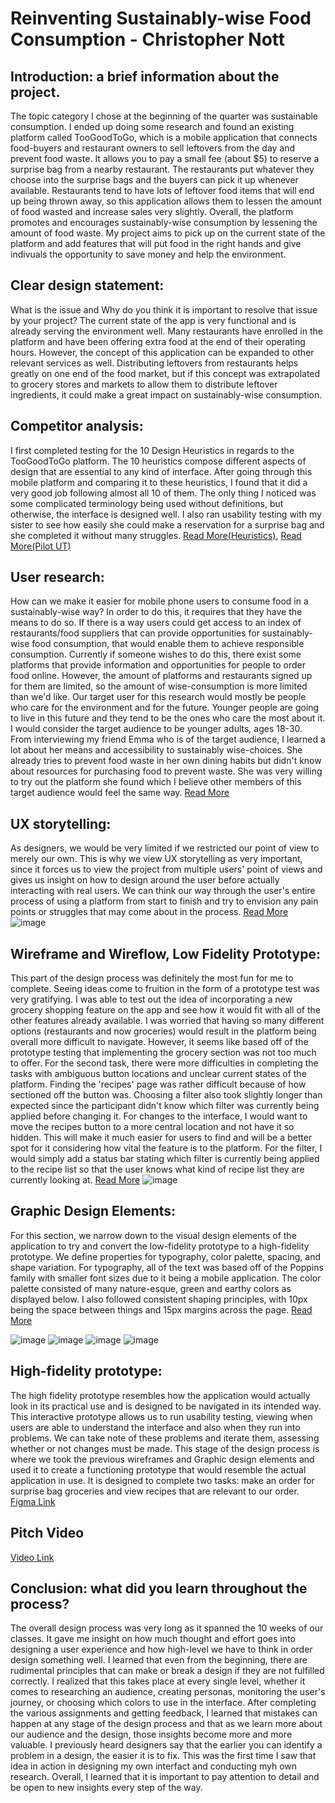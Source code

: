
# Reinventing Sustainably-wise Food Consumption - Christopher Nott

## Introduction: a brief information about the project. 
The topic category I chose at the beginning of the quarter was sustainable consumption. I ended up doing some research and found an existing platform called TooGoodToGo, which is a mobile application that connects food-buyers and restaurant owners to sell leftovers from the day and prevent food waste. It allows you to pay a small fee (about $5) to reserve a surprise bag from a nearby restaurant. The restaurants put whatever they choose into the surprise bags and the buyers can pick it up whenever available. Restaurants tend to have lots of leftover food items that will end up being thrown away, so this application allows them to lessen the amount of food wasted and increase sales very slightly. Overall, the platform promotes and encourages sustainably-wise consumption by lessening the amount of food waste. My project aims to pick up on the current state of the platform and add features that will put food in the right hands and give indivuals the opportunity to save money and help the environment.

## Clear design statement: 
What is the issue and Why do you think it is important to resolve that issue by your project? 
The current state of the app is very functional and is already serving the environment well. Many restaurants have enrolled in the platform and have been offering extra food at the end of their operating hours. However, the concept of this application can be expanded to other relevant services as well. Distributing leftovers from restaurants helps greatly on one end of the food market, but if this concept was extrapolated to grocery stores and markets to allow them to distribute leftover ingredients, it could make a great impact on sustainably-wise consumption.

## Competitor analysis:
I first completed testing for the 10 Design Heuristics in regards to the TooGoodToGo platform. The 10 heuristics compose different aspects of design that are essential to any kind of interface. After going through this mobile platform and comparing it to these heuristics, I found that it did a very good job following almost all 10 of them. The only thing I noticed was some complicated terminology being used without definitions, but otherwise, the interface is designed well. I also ran usability testing with my sister to see how easily she could make a reservation for a surprise bag and she completed it without many struggles. [Read More(Heuristics)](https://github.com/christn2001/DH110-22F/blob/main/Assignment%201.%20md), [Read More(Pilot UT)](https://github.com/christn2001/DH110-22F/blob/main/Pilot%20UT.md)

## User research:
How can we make it easier for mobile phone users to consume food in a sustainably-wise way? In order to do this, it requires that they have the means to do so. If there is a way users could get access to an index of restaurants/food suppliers that can provide opportunities for sustainably-wise food consumption, that would enable them to achieve responsible consumption. Currently if someone wishes to do this, there exist some platforms that provide information and opportunities for people to order food online. However, the amount of platforms and restaurants signed up for them are limited, so the amount of wise-consumption is more limited than we'd like. Our target user for this research would mostly be people who care for the environment and for the future. Younger people are going to live in this future and they tend to be the ones who care the most about it. I would consider the target audience to be younger adults, ages 18-30. From interviewing my friend Emma who is of the target audience, I learned a lot about her means and accessibility to sustainably wise-choices. She already tries to prevent food waste in her own dining habits but didn't know about resources for purchasing food to prevent waste. She was very willing to try out the platform she found which I believe other members of this target audience would feel the same way. [Read More](https://github.com/christn2001/DH110-22F/blob/main/user%20research.md)

## UX storytelling:
As designers, we would be very limited if we restricted our point of view to merely our own. This is why we view UX storytelling as very important, since it forces us to view the project from multiple users' point of views and gives us insight on how to design around the user before actually interacting with real users. We can think our way through the user's entire process of using a platform from start to finish and try to envision any pain points or struggles that may come about in the process. [Read More](https://github.com/christn2001/DH110-22F/blob/main/DH100%20Assignment%204.md)
![image](https://user-images.githubusercontent.com/114601982/204727643-13833057-28b1-46d2-9e77-2f3b4fd29bc6.png)


## Wireframe and Wireflow, Low Fidelity Prototype:
This part of the design process was definitely the most fun for me to complete. Seeing ideas come to fruition in the form of a prototype test was very gratifying. I was able to test out the idea of incorporating a new grocery shopping feature on the app and see how it would fit with all of the other features already available. I was worried that having so many different options (restaurants and now groceries) would result in the platform being overall more difficult to navigate. However, it seems like based off of the prototype testing that implementing the grocery section was not too much to offer. For the second task, there were more difficulties in completing the tasks with ambiguous button locations and unclear current states of the platform. Finding the 'recipes' page was rather difficult because of how sectioned off the button was. Choosing a filter also took slightly longer than expected since the participant didn't know which filter was currently being applied before changing it. For changes to the interface, I would want to move the recipes button to a more central location and not have it so hidden. This will make it much easier for users to find and will be a better spot for it considering how vital the feature is to the platform. For the filter, I would simply add a status bar stating which filter is currently being applied to the recipe list so that the user knows what kind of recipe list they are currently looking at. [Read More](https://github.com/christn2001/DH110-22F/blob/main/DH110%20A5.md)
![image](https://user-images.githubusercontent.com/114601982/204728044-17452646-665a-4484-b9ba-f3e73611f0c8.png)


## Graphic Design Elements:
For this section, we narrow down to the visual design elements of the application to try and convert the low-fidelity prototype to a high-fidelity prototype. We define properties for typography, color palette, spacing, and shape variation. For typography, all of the text was based off of the Poppins family with smaller font sizes due to it being a mobile application. The color palette consisted of many nature-esque, green and earthy colors as displayed below. I also followed consistent shaping principles, with 10px being the space between things and 15px margins across the page. [Read More](https://github.com/christn2001/DH110-22F/blob/main/A6.md)

![image](https://user-images.githubusercontent.com/114601982/204730354-ce31b0c7-dcea-467d-998f-b18daa8999a9.png)
![image](https://user-images.githubusercontent.com/114601982/204730286-9076e9ab-9cad-4383-a4bc-c55bde1fc77e.png)
![image](https://user-images.githubusercontent.com/114601982/204730303-a909b298-e5b6-4c0e-b562-184fe517f7e8.png)
![image](https://user-images.githubusercontent.com/114601982/204730399-c6e4ba79-5f6f-4646-b916-ef537ac45776.png)


## High-fidelity prototype:
The high fidelity prototype resembles how the application would actually look in its practical use and is designed to be navigated in its intended way. This interactive prototype allows us to run usability testing, viewing when users are able to understand the interface and also when they run into problems. We can take note of these problems and iterate them, assessing whether or not changes must be made. This stage of the design process is where we took the previous wireframes and Graphic design elements and used it to create a functioning prototype that would resemble the actual application in use. It is designed to complete two tasks: make an order for surprise bag groceries and view recipes that are relevant to our order. 
[Figma Link](https://www.figma.com/file/MlkM1nKF9SXcuo9VXr0doi/DH110-Wireframes?node-id=138%3A904)

## Pitch Video
[Video Link](https://drive.google.com/file/d/1qzd6qKEwz-Kut8VLSZTXfVOoPpCZ2yxv/view?usp=sharing)


## Conclusion: what did you learn throughout the process?
The overall design process was very long as it spanned the 10 weeks of our classes. It gave me insight on how much thought and effort goes into designing a user experience and how high-level we have to think in order design something well. I learned that even from the beginning, there are rudimental principles that can make or break a design if they are not fulfilled correctly. I realized that this takes place at every single level, whether it comes to researching an audience, creating personas, monitoring the user's journey, or choosing which colors to use in the interface. After completing the various assignments and getting feedback, I learned that mistakes can happen at any stage of the design process and that as we learn more about our audience and the design, those insights become more and more valuable. I previously heard designers say that the earlier you can identify a problem in a design, the easier it is to fix. This was the first time I saw that idea in action in designing my own interfact and conducting myh own research. Overall, I learned that it is important to pay attention to detail and be open to new insights every step of the way.
